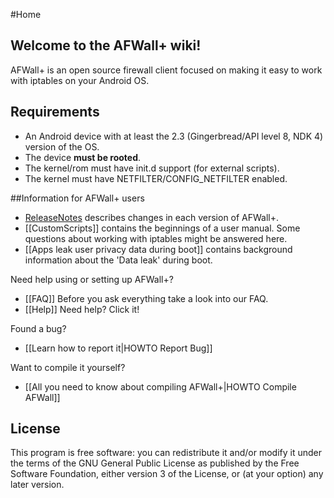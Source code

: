 #Home

## Welcome to the AFWall+ wiki!

AFWall+ is an open source firewall client focused on making it easy to work with iptables on your Android OS.


Requirements
-------------

- An Android device with at least the 2.3 (Gingerbread/API level 8, NDK 4) version of the OS.
- The device **must be rooted**.
- The kernel/rom must have init.d support (for external scripts).
- The kernel must have NETFILTER/CONFIG_NETFILTER enabled.


##Information for AFWall+ users

* [ReleaseNotes](https://github.com/ukanth/afwall/blob/master/Changelog.md) describes changes in each version of AFWall+.
* [[CustomScripts]] contains the beginnings of a user manual. Some questions about working with iptables might be answered here.
* [[Apps leak user privacy data during boot]] contains background information about the 'Data leak' during boot. 


Need help using or setting up AFWall+?
* [[FAQ]] Before you ask everything take a look into our FAQ.
* [[Help]] Need help? Click it!

Found a bug?
* [[Learn how to report it|HOWTO Report Bug]]

Want to compile it yourself?
* [[All you need to know about compiling AFWall+|HOWTO Compile AFWall]]


License
-------------

This program is free software: you can redistribute it and/or modify it under the terms of the GNU General Public License as published by the Free Software Foundation, either version 3 of the License, or (at your option) any later version.